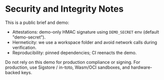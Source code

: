 # Security and Integrity Notes

This is a public brief and demo:
- Attestations: demo-only HMAC signature using `DEMO_SECRET` env (default "demo-secret").
- Hermeticity: we use a workspace folder and avoid network calls during verification.
- Reproducibility: pinned dependencies; CI reenacts the demo.

Do not rely on this demo for production compliance or signing. For production, use Sigstore / in-toto, Wasm/OCI sandboxes, and hardware-backed keys.